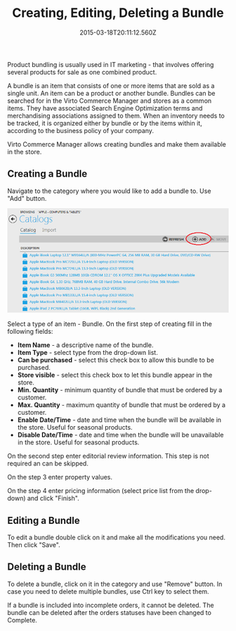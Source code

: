 ﻿---
title: Creating, Editing, Deleting a Bundle
description: Creating, Editing, Deleting a Bundle
layout: docs
date: 2015-03-18T20:11:12.560Z
priority: 1
---
Product bundling is usually used in IT marketing - that involves offering several products for sale as one combined product.

A bundle is an item that consists of one or more items that are sold as a single unit. An item can be a product or another bundle. Bundles can be searched for in the Virto Commerce Manager and stores as a common items. They have associated Search Engine Optimization terms and merchandising associations assigned to them. When an inventory needs to be tracked, it is organized either by bundle or by the items within it, according to the business policy of your company.

Virto Commerce Manager allows creating bundles and make them available in the store.

## Creating a Bundle

Navigate to the category where you would like to add a bundle to. Use "Add" button.

<img src="../../../../assets/images/docs/038-bundle-add-button.PNG" />

Select a type of an item - Bundle. On the first step of creating fill in the following fields:

* **Item Name** - a descriptive name of the bundle.
* **Item Type** - select type from the drop-down list.
* **Can be purchased** - select this check box to allow this bundle to be purchased.
* **Store visible** - select this check box to let this bundle appear in the store.
* **Min. Quantity** - minimum quantity of bundle that must be ordered by a customer.
* **Max. Quantity** - maximum quantity of bundle that must be ordered by a customer.
* **Enable Date/Time** - date and time when the bundle will be available in the store. Useful for seasonal products.
* **Disable Date/Time** - date and time when the bundle will be unavailable in the store. Useful for seasonal products.

On the second step enter editorial review information. This step is not required an can be skipped.

On the step 3 enter property values.

On the step 4 enter pricing information (select price list from the drop-down) and click "Finish".

## Editing a Bundle

To edit a bundle double click on it and make all the modifications you need. Then click "Save".

## Deleting a Bundle

To delete a bundle, click on it in the category and use "Remove" button. In case you need to delete multiple bundles, use Ctrl key to select them.

If a bundle is included into incomplete orders, it cannot be deleted. The bundle can be deleted after the orders statuses have been changed to Complete.
